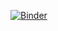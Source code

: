 [![Binder](https://mybinder.org/badge_logo.svg)](https://mybinder.org/v2/gh/louisdorard/ml-devs-setup/local-setup?filepath=Intro-Jupyter.ipynb)